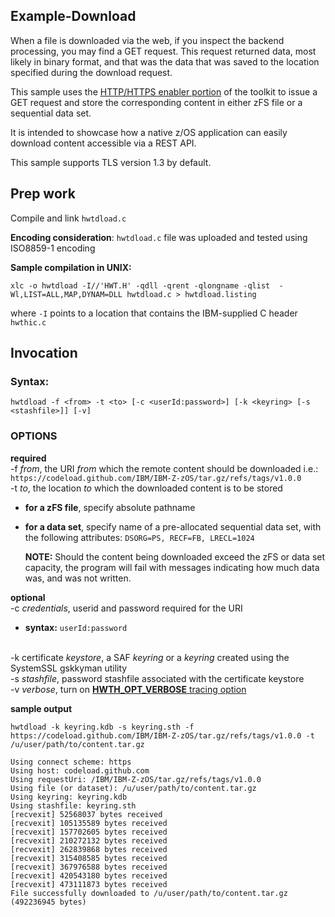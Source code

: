## Example-Download
When a file is downloaded via the web, if you inspect the backend
processing, you may find a GET request. This request returned data,
most likely in binary format, and that was the data that was saved to
the location specified during the download request.

This sample uses the [HTTP/HTTPS enabler portion](https://www.ibm.com/docs/en/zos/2.5.0?topic=toolkit-zos-httphttps-protocol-enabler) of the toolkit to issue
a GET request and store the corresponding content in either zFS file
or a sequential data set.

It is intended to showcase how a native z/OS application can easily
download content accessible via a REST API.

This sample supports TLS version 1.3 by default.

## Prep work
Compile and link `hwtdload.c`

**Encoding consideration**:
  `hwtdload.c` file was uploaded and tested using ISO8859-1 encoding

**Sample compilation in UNIX:**

`xlc -o hwtdload -I//'HWT.H' -qdll -qrent -qlongname -qlist  -Wl,LIST=ALL,MAP,DYNAM=DLL hwtdload.c > hwtdload.listing`

where `-I` points to a location that contains the IBM-supplied C header `hwthic.c`

## Invocation
### Syntax:
`hwtdload -f <from> -t <to> [-c <userId:password>] [-k <keyring> [-s <stashfile>]] [-v]`

### OPTIONS

**required**
<br>-f *from*, the URI *from* which the remote content should be downloaded
    i.e.: `https://codeload.github.com/IBM/IBM-Z-zOS/tar.gz/refs/tags/v1.0.0`
<br>-t *to*, the location *to* which the downloaded content is to be stored
* **for a zFS file**, specify absolute pathname
* **for a data set**, specify name of a pre-allocated sequential data set,
                       with the following attributes: `DSORG=PS, RECF=FB, LRECL=1024`

   **NOTE:** Should the content being downloaded exceed the zFS or data set capacity, the program will fail with messages indicating how much data was, and was not written.


**optional**
<br>-c *credentials*, userid and password required for the URI
* **syntax:** `userId:password`

<br>-k certificate *keystore*, a SAF *keyring* or a *keyring* created using the SystemSSL gskkyman utility
<br>-s *stashfile*, password stashfile associated with the certificate keystore
<br>-v *verbose*, turn on [**HWTH_OPT_VERBOSE** tracing option](https://www.ibm.com/docs/en/zos/2.5.0?topic=values-options-connections)


**sample output**
```
hwtdload -k keyring.kdb -s keyring.sth -f https://codeload.github.com/IBM/IBM-Z-zOS/tar.gz/refs/tags/v1.0.0 -t /u/user/path/to/content.tar.gz

Using connect scheme: https
Using host: codeload.github.com
Using requestUri: /IBM/IBM-Z-zOS/tar.gz/refs/tags/v1.0.0
Using file (or dataset): /u/user/path/to/content.tar.gz
Using keyring: keyring.kdb
Using stashfile: keyring.sth
[recvexit] 52568037 bytes received
[recvexit] 105135589 bytes received
[recvexit] 157702605 bytes received
[recvexit] 210272132 bytes received
[recvexit] 262839868 bytes received
[recvexit] 315408585 bytes received
[recvexit] 367976588 bytes received
[recvexit] 420543180 bytes received
[recvexit] 473111873 bytes received
File successfully downloaded to /u/user/path/to/content.tar.gz (492236945 bytes)
```

